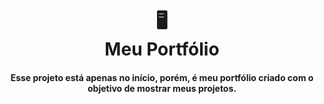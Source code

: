 <h1 align="center">
 🖥<br>Meu Portfólio
</h1>

<h4 align="center">
  Esse projeto está apenas no início, porém, é meu portfólio criado com o objetivo de mostrar meus projetos.
</h4>

